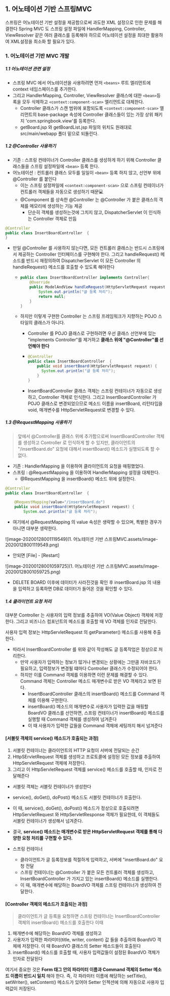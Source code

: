 ## 1. 어노테이션 기반 스프링MVC

스프링은 어노테이션 기반 설정을 제공함으로써 과도한 XML 설정으로 인한 문제를 해결한다 Spring MVC 도 스프링 설정 파일에 HandlerMapping, Controller, ViewResolver 같은 여러 클래스를 등록해야 하므로 어노테이션 설정을 최대한 활용하여 XML설정을 최소화 할 필요가 있다.

### 1. 어노테이션 기반 MVC 개발

##### 1.1 어노테이션 관련 설정

- 스프링 MVC 에서 어노테이션을 사용하려면 먼저 `<beans>` 루트 엘리먼트에 context 네임스페이스를 추가한다.
- 그리고 HandlerMapping, Controller, ViewResolver 클래스에 대한 `<bean>`등록을 모두 삭제하고 `<context:component-scan>` 엘리먼트로 대체한다.
  - Controller 클래스가 스캔 범위에 포함되도록 `<context:component-scan>` 엘리먼트의 base-package 속성에 Controller 클래스들이 있는 가장 상위 패키지 'com.springbook.view'를 등록한다.
  - getBoard.jsp 와 getBoardList.jsp 파일의 위치도 원래대로 src/main/webapp 폴더 밑으로 되돌린다.

##### 1.2 @Controller 사용하기

- 기존 : 스프링 컨테이너가 Controller 클래스를 생성하게 하기 위해 Controller 클래스들을 스프링 설정파일에 `<bean>` 등록 한다.
- 어노테이션 : 컨트롤러 클래스 모두를 일일이 `<bean>` 등록 하지 않고, 선언부 위에 @Controller 를 붙인다
  - 이는 스프링 설정파일에 `<context:component-scan>` 으로 스프링 컨테이너가 컨트롤러 객체들을 자동으로 생성하기 때문:computer:
  - @Component 를 상속한 @Controller 는 @Controller 가 붙은 클래스의 객체를 메모리에 생성하는 기능 제공
    - 단순히 객체를 생성하는것에 그치지 않고, DispatcherServlet 이 인식하는 Controller 객체로 만듬

```java
@Controller
public class InsertBoardController  {
}
```

- 만일 @Controller 를 사용하지 않는다면, 모든 컨트롤러 클래스는 반드시 스프링에서 제공하는 Controller 인터페이스를 구현해야 한다. 그리고 handleRequest() 메소드를 반드시 재정의하여 DispatcherServlet 이 모든 Controller 의 handleRequest() 메소드를 호출할 수 있도록 해야한다

  - ```java
    public class InsertBoardController implements Controller{
        @Override
    	public ModelAndView handleRequest(HttpServletRequest request, 			                                   HttpServletResponse response) {
    		System.out.println("글 등록 처리");
            return null;
        }
    }    
    ```

  - 하지만 이렇게 구현한 Controller 는 스프링 프레임워크가 지향하는 POJO 스타일의 클래스가 아니다. 

    - Controller 를 POJO 클래스로 구현하려면 우선 클래스 선언부에 있는 "implements Controller"를 제거하고 **클래스 위에 "@Controller"를 선언해야 한다**

    - ```java
      @Controller
      public class InsertBoardController  {
          public void insertBoard(HttpServletRequest request) {
      		System.out.println("글 등록 처리");
          }
      }
      ```

    - InsertBoardController 클래스 객체는 스프링 컨테이너가 자동으로 생성하고, Controller 객체로 인식한다. 그리고 InsertBoardController 가 POJO 클래스로 변경되었으므로 메소드 이름을 insertBoard, 리턴타입을 void, 매개변수를 HttpServletRequest로 변경할 수 있다.

##### 1.3 @RequestMapping 사용하기

> 앞에서 @Controller를 클래스 위에 추가함으로써 InsertBoardController 객체를 생성하고 Controller 로 인식하게 할 수 있지만, 클라이언트의 "/insertBoard.do" 요청에 대해서 insertBoard() 메소드가 실행되도록 할 수 없다.

- 기존 : HandlerMapping 을 이용하여 클라이언트의 요청을 매핑했었다.
- 스프링 : @RequestMapping 을 이용하여 HandlerMapping 설정을 대체한다.
  - @RequestMapping 을 insertBoard() 메소드 위에 설정한다.

```java
@Controller
public class InsertBoardController  {

	@RequestMapping(value="/insertBoard.do")
	public void insertBoard(HttpServletRequest request) {
		System.out.println("글 등록 처리");
```

- 여기에서 @RequestMapping 의 value 속성은 생략할 수 있으며, 특별한 경우가 아니면 대부분 생략한다.

![image-20200128001119549](1. 어노테이션 기반 스프링MVC.assets/image-20200128001119549.png)

- 안되면 [File] - [Restart] 

![image-20200128001059725](1. 어노테이션 기반 스프링MVC.assets/image-20200128001059725.png)

- DELETE BOARD 이후에 데이터가 사라진것을 확인 후 insertBoard.jsp 의 내용을 입력하고 등록하면 DB로 데이터가 들어온 것을 확인할 수 있다.

##### 1.4 클라이언트 요청 처리

대부분 Controller 는 사용자의 입력 정보를 추출하여 VO(Value Object) 객체에 저장한다. 그리고 비즈니스 컴포넌트의 메소드를 호출할 때 VO 객체를 인자로 전달한다.

사용자 입력 정보는 HttpServletRequest 의 getParameter() 메소드를 사용해 추출한다.

 - 따라서 InsertBoardController 를 위와 같이 작성해도 글 등록작업은 정상으로 처리한다.
   	- 만약 사용자가 입력하는 정보가 많거나 변경되는 상황에는 그만큼 자바코드가 필요하고, 입력정보가 변경될 떄마다 Controller 클래스가 수정되어야 한다.
    - 하지만 이를 Command 객체를 이용하면 이런 문제를 해결할 수 있다. Command 객체는 Controller 메소드 매개변수로 받은 VO 객체라고 보면 된다. 
      	- InsertBoardController 클래스의 insertBoard() 메소드를 Command 객체를 이용해 구현한다.
      	- insertBoard() 메소드의 매개변수로 사용자가 입력한 값을 매핑할 BoardVO 클래스를 선언하면, 스프링 컨테이너가 insertBoard() 메소드를 실행할 때 Command 객체를 생성하여 넘겨준다
      	- 이 때 사용자가 입력한 값들을 Command 객체에 세팅까지 해서 넘겨준다

#### [서블릿 객체의 service() 메소드가 호출되는 과정]

1. 서블릿 컨테이너는 클라이언트의 HTTP 요청이 서버에 전달되는 순간
2. HttpSErvletRequest 객체를 생성하고 프로토콜에 설정된 모든 정보를 추출하여 HttpServletRequest 객체에 저장한다.
3. 그리고 이 HttpServletRequest 객체를 service() 메소드를 호출할 때, 인자로 전달해준다



- 서블릿 객체는 서블릿 컨테이너가 생성한다
- service(), doGet(), doPost() 메소드도 서블릿 컨테이너가 호출한다.
- 이 때, service(), doGet(), doPost() 메소드가 정상으로 호출되려면 HttpServletRequest 와 HttpServletResponse 객체가 필요한데, 이 객체들도 서블릿 컨테이너가 생성해서 넘겨준다.
- 결국, **service() 메소드는 매개변수로 받은 HttpServletRequest 객체를 통해 다양한 요청 처리를 구현할 수 있다.**



- 스프링 컨테이너
  - 클라이언트가 글 등록정보를 적절하게 입력하고, 서버에 "insertBoard.do" 요청 전달
  - 스프링 컨테이너는 @Controller 가 붙은 모든 컨트롤러 객체를 생성하고, InsertBoardController 가 가지고 있는 insertBoard() 메소드를 실행한다.
  - 이 때, 매개변수에 해당하는 BoardVO 객체를 스프링 컨테이너가 생성하여 전달한다.



#### [Controller 객체의 메소드가 호출되는 과정]

> 클라이언트가 글 등록을 요청하면 스프링 컨테이너는 InsertBoardController 객체의 insertBoard() 메소드를 호출한다 이때

1. 매개변수에 해당하는 BoardVO 객체를 생성하고
2. 사용자가 입력한 파라미터(title, writer, content) 값 들을 추출하여  BoardVO 객체에 저장한다. 이 때 BoardVO 클래스의 Setter 메소드들이 호출된다
3. insertBoard() 메소드를 호출할 때, 사용자 입력값들이 설정된 BoardVO 객체가 인자로 전달된다

여기서 중요한 것은 **Form 태그 안의 파라미터 이름과 Command 객체의 Setter 메소드 이름이 반드시 일치** 해야 한다. 즉, 각 파라미터 이름에 해당하는 setTitle(), setWriter(), setContent() 메소드가 있어야 Setter 인젝션에 의해 자동으로 사용자 입력값이 저장된다.